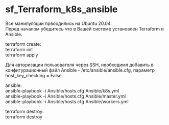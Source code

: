 # sf_Terraform_k8s_ansible  
Все манипуляции првоодились на Ubuntu 20.04.  
Перед началом убедитесь что в Вашей системе установлен Terraform и Ansible.  


terraform create:  
terraform init  
terraform apply  

Для авторизации пользователя через SSH, необходимл добавить в конфигурационный файл Ansible - /etc/ansible/ansible.cfg, параметр host_key_checking = False.

ansible:  
	ansible-playbook -i Ansible/hosts.cfg Ansible/k8s.yml  
	ansible-playbook -i Ansible/hosts.cfg Ansible/master.yml  
	ansible-playbook -i Ansible/hosts.cfg Ansible/workers.yml  

terraform destroy:  
terraform destroy  
